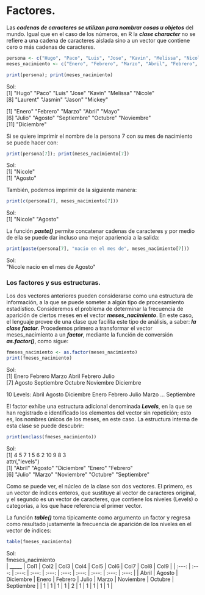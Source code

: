 # Factores.

Las ***cadenas de caracteres se utilizan para nombrar cosas u objetos*** del mundo. Igual que en el caso de los números, en R la ***clase character*** no se refiere a una cadena de caracteres aislada sino a un vector que contiene cero o más cadenas de caracteres.  

```R
persona <- c("Hugo", "Paco", "Luis", "Jose", "Kavin", "Melissa", "Nicole", "Laurent", "Jasmin", "Jason", "Mickey")
meses_nacimiento <- c("Enero", "Febrero", "Marzo", "Abril", "Febrero", "Julio", "Agosto", "Septiembre", "Octubre", "Noviembre", "Diciembre")

print(persona); print(meses_nacimiento)
```
Sol:  
[1] "Hugo"    "Paco"    "Luis"    "Jose"    "Kavin"   "Melissa" "Nicole"  
[8] "Laurent" "Jasmin"  "Jason"   "Mickey"  

[1] "Enero"      "Febrero"    "Marzo"      "Abril"      "Mayo"        
[6] "Julio"      "Agosto"     "Septiembre" "Octubre"    "Noviembre"   
[11] "Diciembre"  

Si se quiere imprimir el nombre de la persona 7 con su mes de nacimiento se puede hacer con:  

```R
print(persona[7]); print(meses_nacimiento[7])
```
Sol:  
[1] "Nicole"  
[1] "Agosto"  

También, podemos imprimir de la siguiente manera:  

```R
print(c(persona[7], meses_nacimiento[7]))
```
Sol:  
[1] "Nicole" "Agosto"  

La función ***paste()*** permite concatenar cadenas de caracteres y por medio de ella se puede dar incluso una mejor apariencia a la salida:  

```R
print(paste(persona[7], "nacio en el mes de", meses_nacimiento[7]))
```
Sol:  
"Nicole nacio en el mes de Agosto"  

### Los factores y sus estructuras.
Los dos vectores anteriores pueden considerarse como una estructura de información, a la que se puede someter a algún tipo de procesamiento estadístico. Consideremos el problema de determinar la frecuencia de aparición de ciertos meses en el vector ***meses_nacimiento***. En este caso, el lenguaje provee de una clase que facilita este tipo de análisis, a saber: ***la clase factor***. Procedemos primero a transformar el vector meses_nacimiento a un ***factor***, mediante la función de conversión ***as.factor()***, como sigue:  

```R
fmeses_nacimiento <- as.factor(meses_nacimiento)
print(fmeses_nacimiento)
```
Sol:  
[1] Enero      Febrero    Marzo      Abril      Febrero    Julio      
[7] Agosto     Septiembre Octubre    Noviembre  Diciembre   

10 Levels: Abril Agosto Diciembre Enero Febrero Julio Marzo ... Septiembre  

El factor exhibe una estructura adicional denominada ***Levels***, en la que se han registrado e identificado los elementos del vector sin repetición; esto es, los nombres únicos de los meses, en este caso. La estructura interna de esta clase
se puede descubrir:  

```R
print(unclass(fmeses_nacimiento))
```
Sol:  
[1]  4  5  7  1  5  6  2 10  9  8  3  
attr(,"levels")  
[1] "Abril"      "Agosto"     "Diciembre"  "Enero"      "Febrero"     
[6] "Julio"      "Marzo"      "Noviembre"  "Octubre"    "Septiembre"  

Como se puede ver, el núcleo de la clase son dos vectores. El primero, es un vector de índices enteros, que sustituye al vector de caracteres original, y el segundo es un vector de caracteres, que contiene los niveles (Levels) o categorías, a los que hace referencia el primer vector.

La función ***table()*** toma típicamente como argumento un factor y regresa como resultado justamente la frecuencia de aparición de los niveles en el vector de índices:  

```R
table(fmeses_nacimiento)
```
Sol:  
fmeses_nacimiento  
     | _____ | Col1 | Col2 | Col3 | Col4 | Col5 | Col6 | Col7 | Col8 | Col9 | 
     | :---: | :---: | :---: | :---: | :---: | :---: | :---: | :---: | :---: | :---: |
     | Abril | Agosto | Diciembre | Enero | Febrero | Julio | Marzo | Noviembre | Octubre | Septiembre |
     | 1 | 1 | 1 | 1 | 2 | 1 | 1 | 1 | 1 | 1 |    
      
        
